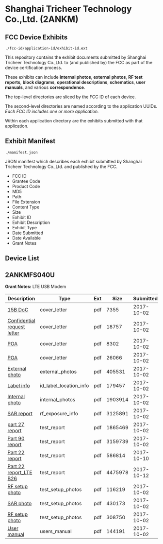 # Shanghai Tricheer Technology Co.,Ltd. (2ANKM)
## FCC Device Exhibits

```
./fcc-id/application-id/exhibit-id.ext
```

This repository contains the exhibit documents submitted by Shanghai Tricheer Technology Co.,Ltd. to (and published by) the FCC as part of the device certification process.

These exhibits can include **internal photos**, **external photos**, **RF test reports**, **block diagrams**, **operational descriptions**, **schematics**, **user manuals**, and various **correspondence**.

The top-level directories are sliced by the FCC ID of each device.

The second-level directories are named according to the application UUIDs. *Each FCC ID includes one or more application.*

Within each application directory are the exhibits submitted with that application. 

## Exhibit Manifest

```
./manifest.json
```

JSON manifest which describes each exhibit submitted by Shanghai Tricheer Technology Co.,Ltd. and published by the FCC.

- FCC ID
- Grantee Code
- Product Code
- MD5
- Path
- File Extension
- Content Type
- Size
- Exhibit ID
- Exhibit Description
- Exhibit Type
- Date Submitted
- Date Available
- Grant Notes

## Device List
## 2ANKMFS040U
**Grant Notes:** LTE USB Modem

| Description | Type | Ext | Size | Submitted | Available |
| ----------- | ---- | --- | ---- | --------- | --------- |
| [15B DoC](2ANKMFS040U/9aa41dc62dc9150da3cba6823f7d07c2/3589345.pdf) | cover_letter | pdf | 7355 | 2017-10-02 | 2017-10-02 |
| [Confidential request letter](2ANKMFS040U/9aa41dc62dc9150da3cba6823f7d07c2/3589346.pdf) | cover_letter | pdf | 18757 | 2017-10-02 | 2017-10-02 |
| [POA](2ANKMFS040U/9aa41dc62dc9150da3cba6823f7d07c2/3589347.pdf) | cover_letter | pdf | 8302 | 2017-10-02 | 2017-10-02 |
| [POA](2ANKMFS040U/9aa41dc62dc9150da3cba6823f7d07c2/3589348.pdf) | cover_letter | pdf | 26066 | 2017-10-02 | 2017-10-02 |
| [External photo](2ANKMFS040U/9aa41dc62dc9150da3cba6823f7d07c2/3589360.pdf) | external_photos | pdf | 405531 | 2017-10-02 | 2018-04-01 |
| [Label info](2ANKMFS040U/9aa41dc62dc9150da3cba6823f7d07c2/3589366.pdf) | id_label_location_info | pdf | 179457 | 2017-10-02 | 2017-10-02 |
| [Internal photo](2ANKMFS040U/9aa41dc62dc9150da3cba6823f7d07c2/3589361.pdf) | internal_photos | pdf | 1903914 | 2017-10-02 | 2018-04-01 |
| [SAR report](2ANKMFS040U/9aa41dc62dc9150da3cba6823f7d07c2/3589359.pdf) | rf_exposure_info | pdf | 3125891 | 2017-10-02 | 2017-10-02 |
| [part 27 report](2ANKMFS040U/9aa41dc62dc9150da3cba6823f7d07c2/3589357.pdf) | test_report | pdf | 1865469 | 2017-10-02 | 2017-10-02 |
| [Part 90 report](2ANKMFS040U/9aa41dc62dc9150da3cba6823f7d07c2/3589358.pdf) | test_report | pdf | 3159739 | 2017-10-02 | 2017-10-02 |
| [Part 22 report](2ANKMFS040U/9aa41dc62dc9150da3cba6823f7d07c2/3598015.pdf) | test_report | pdf | 586814 | 2017-10-10 | 2017-10-02 |
| [Part 22 report_LTE B26](2ANKMFS040U/9aa41dc62dc9150da3cba6823f7d07c2/3603596.pdf) | test_report | pdf | 4475978 | 2017-10-12 | 2017-10-02 |
| [RF setup photo](2ANKMFS040U/9aa41dc62dc9150da3cba6823f7d07c2/3589362.pdf) | test_setup_photos | pdf | 116219 | 2017-10-02 | 2018-04-01 |
| [SAR photo](2ANKMFS040U/9aa41dc62dc9150da3cba6823f7d07c2/3589363.pdf) | test_setup_photos | pdf | 430173 | 2017-10-02 | 2018-04-01 |
| [RF setup photo](2ANKMFS040U/9aa41dc62dc9150da3cba6823f7d07c2/3589364.pdf) | test_setup_photos | pdf | 308750 | 2017-10-02 | 2018-04-01 |
| [User manual](2ANKMFS040U/9aa41dc62dc9150da3cba6823f7d07c2/3589365.pdf) | users_manual | pdf | 144191 | 2017-10-02 | 2018-04-01 |
